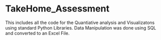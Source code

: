 # TakeHome_Assessment
This includes all the code for the Quantiative analysis and Visualizatons using standard Python Libraries. Data Manipulation was done using SQL and converted  to an Excel File.

